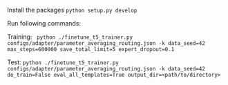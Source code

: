 Install the packages
``` python setup.py develop ```

Run following commands:

Training:
``` python ./finetune_t5_trainer.py configs/adapter/parameter_averaging_routing.json -k data_seed=42 max_steps=600000 save_total_limit=5 expert_dropout=0.1```

Test:
```python ./finetune_t5_trainer.py configs/adapter/parameter_averaging_routing.json -k data_seed=42 do_train=False eval_all_templates=True output_dir=<path/to/directory>```